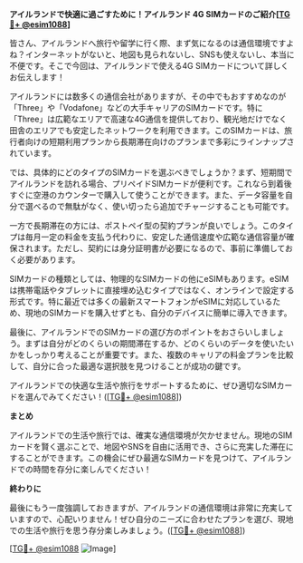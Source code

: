 **アイルランドで快適に過ごすために！アイルランド 4G SIMカードのご紹介[[TG💪+ @esim1088](https://t.me/s/esim1088)]**

皆さん、アイルランドへ旅行や留学に行く際、まず気になるのは通信環境ですよね？インターネットがないと、地図も見られないし、SNSも使えないし、本当に不便です。そこで今回は、アイルランドで使える4G SIMカードについて詳しくお伝えします！

アイルランドには数多くの通信会社がありますが、その中でもおすすめなのが「Three」や「Vodafone」などの大手キャリアのSIMカードです。特に「Three」は広範なエリアで高速な4G通信を提供しており、観光地だけでなく田舎のエリアでも安定したネットワークを利用できます。このSIMカードは、旅行者向けの短期利用プランから長期滞在向けのプランまで多彩にラインナップされています。

では、具体的にどのタイプのSIMカードを選ぶべきでしょうか？まず、短期間でアイルランドを訪れる場合、プリペイドSIMカードが便利です。これなら到着後すぐに空港のカウンターで購入して使うことができます。また、データ容量を自分で選べるので無駄がなく、使い切ったら追加でチャージすることも可能です。

一方で長期滞在の方には、ポストペイ型の契約プランが良いでしょう。このタイプは毎月一定の料金を支払う代わりに、安定した通信速度や広範な通信容量が確保されます。ただし、契約には身分証明書が必要になるので、事前に準備しておく必要があります。

SIMカードの種類としては、物理的なSIMカードの他にeSIMもあります。eSIMは携帯電話やタブレットに直接埋め込むタイプではなく、オンラインで設定する形式です。特に最近では多くの最新スマートフォンがeSIMに対応しているため、現地のSIMカードを購入せずとも、自分のデバイスに簡単に導入できます。

最後に、アイルランドでのSIMカードの選び方のポイントをおさらいしましょう。まずは自分がどのくらいの期間滞在するか、どのくらいのデータを使いたいかをしっかり考えることが重要です。また、複数のキャリアの料金プランを比較して、自分に合った最適な選択肢を見つけることが成功の鍵です。

アイルランドでの快適な生活や旅行をサポートするために、ぜひ適切なSIMカードを選んでみてください！([[TG💪+ @esim1088](https://t.me/s/esim1088)])

**まとめ**

アイルランドでの生活や旅行では、確実な通信環境が欠かせません。現地のSIMカードを賢く選ぶことで、地図やSNSを自由に活用でき、さらに充実した滞在にすることができます。この機会にぜひ最適なSIMカードを見つけて、アイルランドでの時間を存分に楽しんでください！

**終わりに**

最後にもう一度強調しておきますが、アイルランドの通信環境は非常に充実していますので、心配いりません！ぜひ自分のニーズに合わせたプランを選び、現地での生活や旅行を思う存分楽しみましょう。([[TG💪+ @esim1088](https://t.me/s/esim1088)])  

[[TG💪+ @esim1088](https://t.me/s/esim1088) ![Image](https://i.postimg.cc/Y0z9fWf4/image.png)]